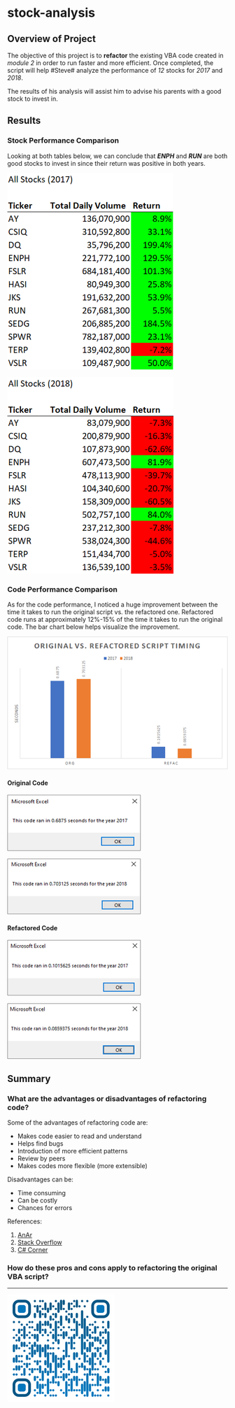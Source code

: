 # stock-analysis
## Overview of Project
The objective of this project is to **refactor** the existing VBA code created in *module 2* in order to run faster and more efficient. Once completed, the script will help #Steve# analyze the performance of *12* stocks for *2017* and *2018*. 

The results of his analysis will assist him to advise his parents with a good stock to invest in.

## Results
### Stock Performance Comparison
Looking at both tables below, we can conclude that ***ENPH*** and ***RUN*** are both good stocks to invest in since their return was positive in both years.

![Time Analysis for 2017](./Resources/VBA_Challenge_2017_Returns.png)

![Time Analysis for 2018](./Resources/VBA_Challenge_2018_Returns.png)

### Code Performance Comparison
As for the code performance, I noticed a huge improvement between the time it takes to run the original script vs. the refactored one. Refactored code runs at approximately 12%-15% of the time it takes to run the original code. The bar chart below helps visualize the improvement.

![Time Analysis for 2017](./Resources/Org_vs_Refac_Time_Analysis.png)

#### Original Code
![Time Analysis for 2017](./Resources/VBA_Challenge_2017_ORG.png)

![Time Analysis for 2018](./Resources/VBA_Challenge_2018_ORG.png)

#### Refactored Code
![Time Analysis for 2017](./Resources/VBA_Challenge_2017.png)

![Time Analysis for 2018](./Resources/VBA_Challenge_2018.png)

## Summary
### What are the advantages or disadvantages of refactoring code?

Some of the advantages of refactoring code are:
- Makes code easier to read and understand
- Helps find bugs
- Introduction of more efficient patterns
- Review by peers
- Makes codes more flexible (more extensible)

Disadvantages can be:
- Time consuming
- Can be costly
- Chances for errors

References:

1. [AnAr](https://anarsolutions.com/code-refactoring-concept-analysis/)
2. [Stack Overflow](https://stackoverflow.com/questions/43983284/what-are-the-advantages-and-disadvantages-of-refactoring-code-smell-in-software)
3. [C# Corner](https://www.c-sharpcorner.com/article/pros-and-cons-of-code-refactoring/)


### How do these pros and cons apply to refactoring the original VBA script?

---

![Saeed Al-Yacoubi](./Resources/qr-code.png)